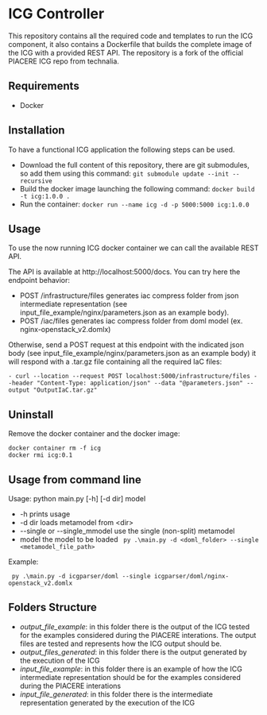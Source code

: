 # ICG Controller

This repository contains all the required code and templates to run the ICG component, it also contains a Dockerfile that builds the complete image of the ICG with a provided REST API.
The repository is a fork of the official PIACERE ICG repo from technalia.

Requirements
-------------
- Docker

Installation 
-------------

To have a functional ICG application the following steps can be used.

- Download the full content of this repository, there are git submodules, so add them using this command: `git submodule update --init --recursive`
- Build the docker image launching the following command: `docker build -t icg:1.0.0 .` 
- Run the container: `docker run --name icg -d -p 5000:5000 icg:1.0.0`
 
Usage
------------

To use the now running ICG docker container we can call the available REST API.

The API is available at http://localhost:5000/docs. You can try here the endpoint behavior:

- POST /infrastructure/files generates iac compress folder from json intermediate representation (see input_file_example/nginx/parameters.json as an example body).
- POST /iac/files generates iac compress folder from doml model (ex. nginx-openstack_v2.domlx)

Otherwise, send a POST request at this endpoint with the indicated json body (see input_file_example/nginx/parameters.json as an example body) it will respond with a .tar.gz file containing all the required IaC files:

    - curl --location --request POST localhost:5000/infrastructure/files --header "Content-Type: application/json" --data "@parameters.json" --output "OutputIaC.tar.gz"

Uninstall
------------
Remove the docker container and the docker image:

```
docker container rm -f icg
docker rmi icg:0.1
```

Usage from command line
------------
Usage: python main.py [-h] [-d dir] model
- -h  prints usage
- -d dir loads metamodel from \<dir>
- --single or --single_mmodel   use the single (non-split) metamodel
- model  the model to be loaded
` py .\main.py -d <doml_folder> --single <metamodel_file_path>`

Example:

` py .\main.py -d icgparser/doml --single icgparser/doml/nginx-openstack_v2.domlx`

Folders Structure
------------
- _output_file_example_: in this folder there is the output of the ICG tested for the examples considered during the PIACERE interations. The output files are tested and represents how the ICG output should be.
- _output_files_generated_: in this folder there is the output generated by the execution of the ICG 
- _input_file_example_: in this folder there is an example of how the ICG intermediate representation should be for the examples considered during the PIACERE interations
- _input_file_generated_: in this folder there is the intermediate representation generated by the execution of the ICG

